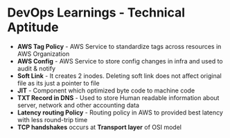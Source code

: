 # DevOps Learnings - Technical Aptitude

- **AWS Tag Policy** - AWS Service to standardize tags across resources in AWS Organization
- **AWS Config** - AWS Service to store config changes in infra and used to audit & notify
- **Soft Link** - It creates 2 inodes. Deleting soft link does not affect original file as its just a pointer to file
- **JIT** - Component which optimized byte code to machine code
- **TXT Record in DNS** - Used to store Human readable information about server, network and other accounting data
- **Latency routing Policy** - Routing policy in AWS to provided best latency with less round-trip time 
- **TCP handshakes** occurs at **Transport layer** of OSI model
